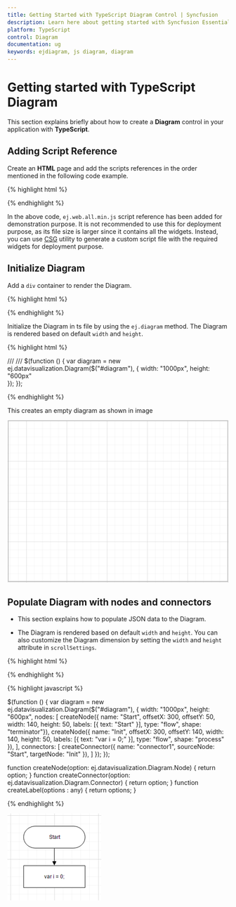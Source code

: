 ```yaml
---
title: Getting Started with TypeScript Diagram Control | Syncfusion
description: Learn here about getting started with Syncfusion Essential TypeScript Diagram Control, its elements, and more.
platform: TypeScript
control: Diagram
documentation: ug
keywords: ejdiagram, js diagram, diagram
---
```


# Getting started with TypeScript Diagram

This section explains briefly about how to create a **Diagram** control in your application with **TypeScript**.

## Adding Script Reference

Create an **HTML** page and add the scripts references in the order mentioned in the following code example.

{% highlight html %}

<!DOCTYPE html>
<html>
<head>
        <link href="http://cdn.syncfusion.com/14.3.0.49/js/web/bootstrap-theme/ej.web.all.min.css" rel="stylesheet" />
        <script src="https://code.jquery.com/jquery-3.0.0.min.js"></script>
        <script src="http://cdn.syncfusion.com/js/assets/external/jsrender.min.js" type="text/javascript"></script>
        <script src="https://ajax.aspnetcdn.com/ajax/jquery.validate/1.14.0/jquery.validate.min.js"></script>
        <script src="http://js.syncfusion.com/demos/web/scripts/xljsondata.js" type="text/javascript"></script>
        <script src="http://cdn.syncfusion.com/14.3.0.49/js/web/ej.web.all.min.js" type="text/javascript"></script>
        <script src="app.js"></script> 
</head>
<body>
</body>
</html>

{% endhighlight %}

In the above code, `ej.web.all.min.js` script reference has been added for demonstration purpose. It is not recommended to use this for deployment purpose, as its file size is larger since it contains all the widgets. Instead, you can use [CSG](http://csg.syncfusion.com/# "") utility to generate a custom script file with the required widgets for deployment purpose.

## Initialize Diagram

Add a `div` container to render the Diagram.

{% highlight html %}
<!DOCTYPE html>
<html>    
     <body>
        <div id="diagram"></div>
     </body>
</html>

{% endhighlight %}

Initialize the Diagram in ts file by using the `ej.diagram` method. The Diagram is rendered based on default `width` and `height`.

{% highlight html %}

/// <reference path="tsfiles/jquery.d.ts" />
/// <reference path="tsfiles/ej.web.all.d.ts" />
$(function () {
    var diagram = new ej.datavisualization.Diagram($("#diagram"), {
        width: "1000px",
        height: "600px"        
    });
});

{% endhighlight %}

This creates an empty diagram as shown in image

![TypeScript Initialize Diagram](Getting-Started_images/Getting-Started_img1.png)

## Populate Diagram with nodes and connectors

* This section explains how to populate JSON data to the Diagram. 

* The Diagram is rendered based on default `width` and `height`. You can also customize the Diagram dimension by setting the `width` and `height` attribute in `scrollSettings`.

{% highlight html %}
<!DOCTYPE html>
<html>    
     <body>
     <script type="text/javascript" src="diagram/diagram.js">
     </script>
        <div id="diagram"></div>
     </body>
</html>

{% endhighlight %}

{% highlight javascript %}

$(function () {
    var diagram = new ej.datavisualization.Diagram($("#diagram"), {
        width: "1000px",
        height: "600px",
        nodes: [
            createNode({ name: "Start", offsetX: 300, offsetY: 50, width: 140, height: 50, labels: [{ text: "Start" }], type: "flow", shape: "terminator"}),
            createNode({ name: "Init", offsetX: 300, offsetY: 140, width: 140, height: 50, labels: [{ text: "var i = 0;" }], type: "flow", shape: "process" }),
              ],
        connectors: [
            createConnector({ name: "connector1", sourceNode: "Start", targetNode: "Init" }),
          ]
    });
});

function createNode(option: ej.datavisualization.Diagram.Node) {
    return option;
}
function createConnector(option: ej.datavisualization.Diagram.Connector) {
    return option;
}
function createLabel(options : any) {
    return options;
}

{% endhighlight %}

![TypeScript Diagram with nodes and connectors](Getting-Started_images/Getting-Started_img2.png)